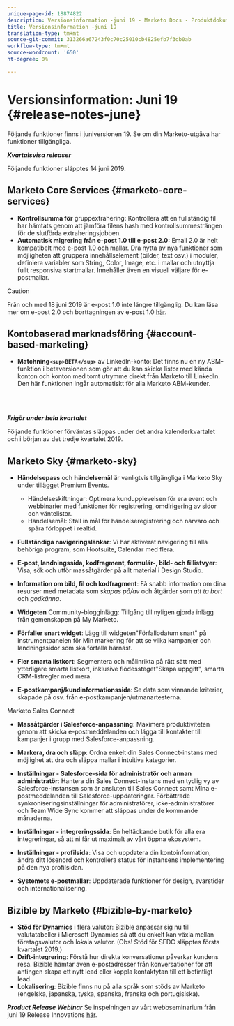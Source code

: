 ```yaml
---
unique-page-id: 18874822
description: Versionsinformation -juni 19 - Marketo Docs - Produktdokumentation
title: Versionsinformation -juni 19
translation-type: tm+mt
source-git-commit: 313266a67243f0c70c25010cb4825efb7f3db0ab
workflow-type: tm+mt
source-wordcount: '650'
ht-degree: 0%

---
```



# Versionsinformation: Juni 19 {#release-notes-june}

Följande funktioner finns i juniversionen 19. Se om din Marketo-utgåva har funktioner tillgängliga.

***Kvartalsvisa releaser***

Följande funktioner släpptes 14 juni 2019.

## Marketo Core Services {#marketo-core-services}

* **Kontrollsumma för** gruppextrahering: Kontrollera att en fullständig fil har hämtats genom att jämföra filens hash med kontrollsummesträngen för de slutförda extraheringsjobben.
* **Automatisk migrering från e-post 1.0 till e-post 2.0:** Email 2.0 är helt kompatibelt med e-post 1.0 och mallar. Dra nytta av nya funktioner som möjligheten att gruppera innehållselement (bilder, text osv.) i moduler, definiera variabler som String, Color, Image, etc. i mallar och utnyttja fullt responsiva startmallar. Innehåller även en visuell väljare för e-postmallar.

>[!CAUTION]
>
>Från och med 18 juni 2019 är e-post 1.0 inte längre tillgänglig. Du kan läsa mer om e-post 2.0 och borttagningen av e-post 1.0 [här](http://nation.marketo.com/docs/DOC-7038).

## Kontobaserad marknadsföring {#account-based-marketing}

* **Matchning`<sup>BETA</sup>`** av LinkedIn-konto: Det finns nu en ny ABM-funktion i betaversionen som gör att du kan skicka listor med kända konton och konton med tomt utrymme direkt från Marketo till LinkedIn. Den här funktionen ingår automatiskt för alla Marketo ABM-kunder.

<br> 

***Frigör under hela kvartalet***

Följande funktioner förväntas släppas under det andra kalenderkvartalet och i början av det tredje kvartalet 2019.

## Marketo Sky {#marketo-sky}

* **Händelsepass** och **händelsemål** är vanligtvis tillgängliga i Marketo Sky under tillägget Premium Events.

   * Händelseskiftningar: Optimera kundupplevelsen för era event och webbinarier med funktioner för registrering, omdirigering av sidor och väntelistor.
   * Händelsemål: Ställ in mål för händelseregistrering och närvaro och spåra förloppet i realtid.

* **Fullständiga navigeringslänkar**: Vi har aktiverat navigering till alla behöriga program, som Hootsuite, Calendar med flera.
* **E-post, landningssida, kodfragment, formulär-, bild- och fillistvyer**: Visa, sök och utför massåtgärder på allt material i Design Studio.
* **Information om bild, fil och kodfragment**: Få snabb information om dina resurser med metadata som *skapas på/av* och åtgärder som *att ta bort* och *godkänna*.
* **Widgeten** Community-blogginlägg: Tillgång till nyligen gjorda inlägg från gemenskapen på My Marketo.
* **Förfaller snart widget**: Lägg till widgeten&quot;Förfallodatum snart&quot; på instrumentpanelen för Min markering för att se vilka kampanjer och landningssidor som ska förfalla härnäst.
* **Fler smarta listkort**: Segmentera och målinrikta på rätt sätt med ytterligare smarta listkort, inklusive flödessteget&quot;Skapa uppgift&quot;, smarta CRM-listregler med mera.
* **E-postkampanj/kundinformationssida**: Se data som vinnande kriterier, skapade på osv. från e-postkampanjen/utmanartesterna.

Marketo Sales Connect

* **Massåtgärder i Salesforce-anpassning**: Maximera produktiviteten genom att skicka e-postmeddelanden och lägga till kontakter till kampanjer i grupp med Salesforce-anpassning.
* **Markera, dra och släpp**: Ordna enkelt din Sales Connect-instans med möjlighet att dra och släppa mallar i intuitiva kategorier.
* **Inställningar - Salesforce-sida för administratör och annan administratör**: Hantera din Sales Connect-instans med en tydlig vy av Salesforce-instansen som är ansluten till Sales Connect samt Mina e-postmeddelanden till Salesforce-uppdateringar. Förbättrade synkroniseringsinställningar för administratörer, icke-administratörer och Team Wide Sync kommer att släppas under de kommande månaderna.
* **Inställningar - integreringssida**: En heltäckande butik för alla era integreringar, så att ni får ut maximalt av vårt öppna ekosystem.
* **Inställningar - profilsida**: Visa och uppdatera din kontoinformation, ändra ditt lösenord och kontrollera status för instansens implementering på den nya profilsidan.

* **Systemets e-postmallar**: Uppdaterade funktioner för design, svarstider och internationalisering.

## Bizible by Marketo {#bizible-by-marketo}

* **Stöd för Dynamics** i flera valutor: Bizible anpassar sig nu till valutatabeller i Microsoft Dynamics så att du enkelt kan växla mellan företagsvalutor och lokala valutor. (Obs! Stöd för SFDC släpptes första kvartalet 2019.)
* **Drift-integrering**: Förstå hur direkta konversationer påverkar kundens resa. Bizible hämtar även e-postadresser från konversationer för att antingen skapa ett nytt lead eller koppla kontaktytan till ett befintligt lead.
* **Lokalisering**: Bizible finns nu på alla språk som stöds av Marketo (engelska, japanska, tyska, spanska, franska och portugisiska).

***Product Release Webinar*** Se inspelningen av vårt webbseminarium från juni 19 Release Innovations [här](https://engage.marketo.com/Marketo-June-Product-Release-2019-On-Demand.html).
